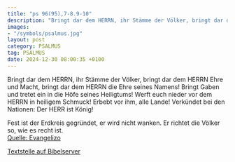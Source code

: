 ```yaml
---
title: "ps 96(95),7-8.9-10"
description: "Bringt dar dem HERRN, ihr Stämme der Völker, bringt dar dem HERRN Ehre und Macht, bringt dar dem HERRN die Ehre seines Namens! Bringt Gaben und tretet ein in die Höfe seines Heiligtums!  Werft euch nieder vor dem HERRN in heiligem Schmuck! Erbebt vor ihm, alle Lande! Verkündet be...."
images:
- "/symbols/psalmus.jpg"
layout: post
category: PSALMUS
tag: PSALMUS
date: 2024-12-30 08:00:35 +0100
---
```

Bringt dar dem HERRN, ihr Stämme der Völker, bringt dar dem HERRN Ehre und Macht,
bringt dar dem HERRN die Ehre seines Namens! Bringt Gaben und tretet ein in die Höfe seines Heiligtums! 
Werft euch nieder vor dem HERRN in heiligem Schmuck! Erbebt vor ihm, alle Lande!
Verkündet bei den Nationen: Der HERR ist König! 

Fest ist der Erdkreis gegründet, er wird nicht wanken.<!--more--> 
Er richtet die Völker so, wie es recht ist.<br>
[Quelle: Evangelizo](https://evangeliumtagfuertag.org/DE/gospel)

[Textstelle auf Bibelserver](https://www.bibleserver.com/EU/ps96(95),7-8.9-10)

